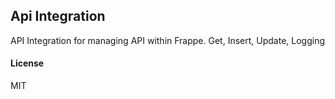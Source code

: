## Api Integration

API Integration for managing API within Frappe. Get, Insert, Update, Logging

#### License

MIT

